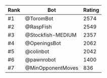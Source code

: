 Rank|Bot|Rating
---|---|---
#1|@ToromBot|2574
#2|@RaspFish|2549
#3|@Stockfish-MEDIUM|2357
#4|@OpeningsBot|2062
#5|@colinbot|2042
#6|@pawnrobot|1400
#7|@MinOpponentMoves|836
